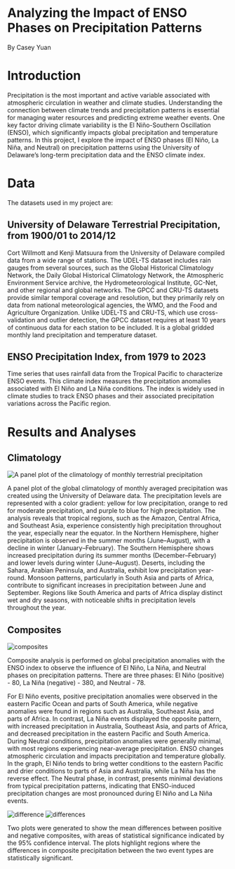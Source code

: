 # Analyzing the Impact of ENSO Phases on Precipitation Patterns
By Casey Yuan
# Introduction
Precipitation is the most important and active variable associated with atmospheric circulation in weather and climate studies. Understanding the connection between climate trends and precipitation patterns is essential for managing water resources and predicting extreme weather events. One key factor driving climate variability is the El Niño-Southern Oscillation (ENSO), which significantly impacts global precipitation and temperature patterns. In this project, I explore the impact of ENSO phases (El Niño, La Niña, and Neutral) on precipitation patterns using the University of Delaware’s long-term precipitation data and the ENSO climate index.
# Data
The datasets used in my project are:
## University of Delaware Terrestrial Precipitation, from 1900/01 to 2014/12
Cort Willmott and Kenji Matsuura from the University of Delaware compiled data from a wide range of stations. The UDEL-TS dataset includes rain gauges from several sources, such as the Global Historical Climatology Network, the Daily Global Historical Climatology Network, the Atmospheric Environment Service archive, the Hydrometeorological Institute, GC-Net, and other regional and global networks. The GPCC and CRU-TS datasets provide similar temporal coverage and resolution, but they primarily rely on data from national meteorological agencies, the WMO, and the Food and Agriculture Organization. Unlike UDEL-TS and CRU-TS, which use cross-validation and outlier detection, the GPCC dataset requires at least 10 years of continuous data for each station to be included.
It is a global gridded monthly land precipitation and temperature dataset.
## ENSO Precipitation Index, from 1979 to 2023
Time series that uses rainfall data from the Tropical Pacific to characterize ENSO events. This climate index measures the precipitation anomalies associated with El Niño and La Niña conditions. The index is widely used in climate studies to track ENSO phases and their associated precipitation variations across the Pacific region.
# Results and Analyses
## Climatology

![A panel plot of the climatology of monthly terrestrial precipitation](https://github.com/cmyuan6/clim680_project/blob/main/monthly.png)

A panel plot of the global climatology of monthly averaged precipitation was created using the University of Delaware data. The precipitation levels are represented with a color gradient: yellow for low precipitation, orange to red for moderate precipitation, and purple to blue for high precipitation. The analysis reveals that tropical regions, such as the Amazon, Central Africa, and Southeast Asia, experience consistently high precipitation throughout the year, especially near the equator. In the Northern Hemisphere, higher precipitation is observed in the summer months (June–August), with a decline in winter (January–February). The Southern Hemisphere shows increased precipitation during its summer months (December–February) and lower levels during winter (June–August). Deserts, including the Sahara, Arabian Peninsula, and Australia, exhibit low precipitation year-round. Monsoon patterns, particularly in South Asia and parts of Africa, contribute to significant increases in precipitation between June and September. Regions like South America and parts of Africa display distinct wet and dry seasons, with noticeable shifts in precipitation levels throughout the year.

## Composites

![composites](https://github.com/cmyuan6/clim680_project/blob/main/composite.png)

Composite analysis is performed on global precipitation anomalies with the ENSO index to observe the influence of El Niño, La Niña, and Neutral phases on precipitation patterns. There are three phases: El Niño (positive) - 80, La Niña (negative) - 380, and Neutral - 78. 

For El Niño events, positive precipitation anomalies were observed in the eastern Pacific Ocean and parts of South America, while negative anomalies were found in regions such as Australia, Southeast Asia, and parts of Africa. In contrast, La Niña events displayed the opposite pattern, with increased precipitation in Australia, Southeast Asia, and parts of Africa, and decreased precipitation in the eastern Pacific and South America. During Neutral conditions, precipitation anomalies were generally minimal, with most regions experiencing near-average precipitation. ENSO changes atmospheric circulation and impacts precipitation and temperature globally. In the graph, El Niño tends to bring wetter conditions to the eastern Pacific and drier conditions to parts of Asia and Australia, while La Niña has the reverse effect. The Neutral phase, in contrast, presents minimal deviations from typical precipitation patterns, indicating that ENSO-induced precipitation changes are most pronounced during El Niño and La Niña events.

![difference](https://github.com/cmyuan6/clim680_project/blob/main/difference.png)
![differences](https://github.com/cmyuan6/clim680_project/blob/main/differences.png)

Two plots were generated to show the mean differences between positive and negative composites, with areas of statistical significance indicated by the 95% confidence interval. The plots highlight regions where the differences in composite precipitation between the two event types are statistically significant.
